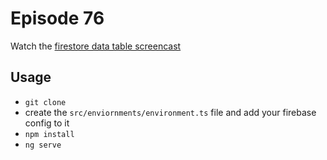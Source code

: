 # Episode 76

Watch the [firestore data table screencast]()

## Usage

- `git clone`
- create the `src/enviornments/environment.ts` file and add your firebase config to it
- `npm install`
- `ng serve`
